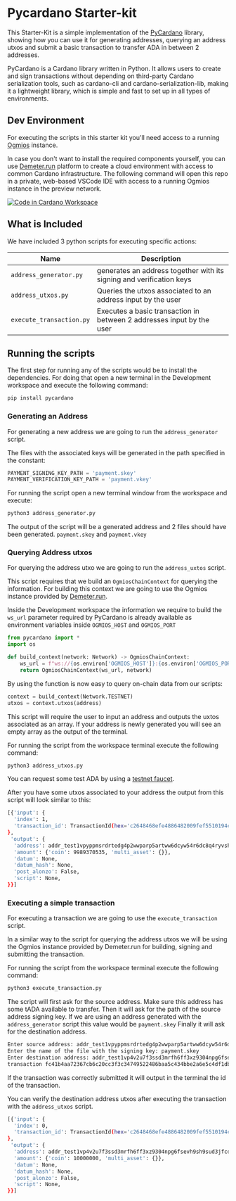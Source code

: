 # Pycardano Starter-kit

This Starter-Kit is a simple implementation of the [PyCardano](https://github.com/Python-Cardano/pycardano) library, showing how you can use it for generating addresses, querying an address utxos and submit a basic transaction to transfer ADA in between 2 addresses.

PyCardano is a Cardano library written in Python. It allows users to create and sign transactions without depending on third-party Cardano serialization tools, such as cardano-cli and cardano-serialization-lib, making it a lightweight library, which is simple and fast to set up in all types of environments.

## Dev Environment

For executing the scripts in this starter kit you'll need access to a running [Ogmios](https://ogmios.dev/) instance.

In case you don't want to install the required components yourself, you can use [Demeter.run](https://demeter.run) platform to create a cloud environment with access to common Cardano infrastructure. The following command will open this repo in a private, web-based VSCode IDE with access to a running Ogmios instance in the preview network.

[![Code in Cardano Workspace](https://demeter.run/code/badge.svg)](https://demeter.run/code?repository=https://github.com/txpipe/pycardano-starter-kit&template=python)


## What is Included

We have included 3 python scripts for executing specific actions:

| Name                 | Description                                                                                    |
| -------------------- | ---------------------------------------------------------------------------------------------- |
| `address_generator.py`              | generates an address together with its signing and verification keys                        |
| `address_utxos.py`             | Queries the utxos associated to an address input by the user                |
| `execute_transaction.py`             | Executes a basic transaction in between 2 addresses input by the user          |


## Running the scripts

The first step for running any of the scripts would be to install the dependencies. For doing that open a new terminal in the Development workspace and execute the following command:

```bash
pip install pycardano
```

### Generating an Address

For generating a new address we are going to run the `address_generator` script. 

The files with the associated keys will be generated in the path specified in the constant:

```python
PAYMENT_SIGNING_KEY_PATH = 'payment.skey'
PAYMENT_VERIFICATION_KEY_PATH = 'payment.vkey'
```

For running the script open a new terminal window from the workspace and execute:
```bash
python3 address_generator.py
```

The output of the script will be a generated address and 2 files should have been generated. `payment.skey` and `payment.vkey`

### Querying Address utxos

For querying the address utxo we are going to run the `address_uxtos` script.

This script requires that we build an `OgmiosChainContext` for querying the information.  For building this context we are going to use the Ogmios instance provided by [Demeter.run](https://demeter.run). 

Inside the Development workspace the information we require to build the `ws_url` parameter required by PyCardano is already available as environment variables inside `OGMIOS_HOST` and `OGMIOS_PORT`

```python
from pycardano import *
import os

def build_context(network: Network) -> OgmiosChainContext:
    ws_url = f"ws://{os.environ['OGMIOS_HOST']}:{os.environ['OGMIOS_PORT']}"
    return OgmiosChainContext(ws_url, network)
```

By using the function is now easy to query on-chain data from our scripts:

```python
context = build_context(Network.TESTNET)
utxos = context.utxos(address)
```

This script will require the user to input an address and outputs the uxtos associated as an array. If your address is newly generated you will see an empty array as the output of the terminal. 

For running the script from the workspace terminal execute the following command:
```bash
python3 address_utxos.py
```

You can request some test ADA by using a [testnet faucet](https://docs.cardano.org/cardano-testnet/tools/faucet).

After you have some utxos associated to your address the output from this script will look similar to this:
```bash
[{'input': {
  'index': 1,
  'transaction_id': TransactionId(hex='c2648468efe4886482009fef5510194c0f99bc56fa2a0e9f1f68fff02185affd'),
},
 'output': {
  'address': addr_test1vpyppmsrdrtedg4p2wwparp5artww6dcyw54r6dc8q4ryvshvkyyr,
  'amount': {'coin': 9989370535, 'multi_asset': {}},
  'datum': None,
  'datum_hash': None,
  'post_alonzo': False,
  'script': None,
}}]
```

### Executing a simple transaction

For executing a transaction we are going to use the `execute_transaction` script.

In a similar way to the script for querying the address utxos we will be using the Ogmios instance provided by Demeter.run for building, signing and submitting the transaction. 

For running the script from the workspace terminal execute the following command:
```bash
python3 execute_transaction.py
```

The script will first ask for the source address. Make sure this address has some tADA available to transfer. 
Then it will ask for the path of the source address signing key. If we are using an address generated with the `address_generator` script this value would be `payment.skey`
Finally it will ask for the destination address. 

```bash
Enter source address: addr_test1vpyppmsrdrtedg4p2wwparp5artww6dcyw54r6dc8q4ryvshvkyyr
Enter the name of the file with the signing key: payment.skey
Enter destination address: addr_test1vp4v2u7f3ssd3mrfh6ff3xz9304npg6fsevh9sh9sud3jfcdtgz8s
transaction fc41b4aa72367cb6c20cc3f3c34749522486baa5c434bbe2a6e5c4df1dba230f submitted
```

If the transaction was correctly submitted it will output in the terminal the id of the transaction. 

You can verify the destination address utxos after executing the transaction with the `address_utxos` script. 

```bash
[{'input': {
  'index': 0,
  'transaction_id': TransactionId(hex='c2648468efe4886482009fef5510194c0f99bc56fa2a0e9f1f68fff02185affd'),
},
 'output': {
  'address': addr_test1vp4v2u7f3ssd3mrfh6ff3xz9304npg6fsevh9sh9sud3jfcdtgz8s,
  'amount': {'coin': 10000000, 'multi_asset': {}},
  'datum': None,
  'datum_hash': None,
  'post_alonzo': False,
  'script': None,
}}]
```